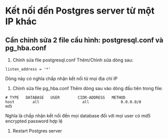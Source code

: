 # Kết nối đến Postgres server từ một IP khác

## Cần chỉnh sửa 2 file cấu hình: postgresql.conf và pg_hba.conf

1. Chỉnh sửa file postgresql.conf
Thêm/Chỉnh sửa dòng sau:
```
listen_address = '*'
```
Dòng này có nghĩa chấp nhận kết nối từ mọi địa chỉ IP

1. Chỉnh sửa file pg_hba.conf
Thêm dòng sau vào dòng đầu tiên trong file:
```
# TYPE   DATABASE   USER        CIDR-ADDRESS   METHOD
host        all                   all              0.0.0.0/0              md5
```
Nghĩa là chấp nhận kết nối đến mọi database đối với mọi user có md5 encrypted password hợp lệ

1. Restart Postgres server